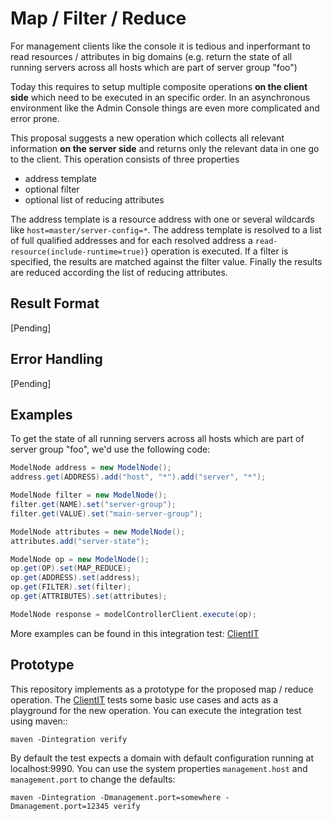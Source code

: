 # Map / Filter / Reduce

For management clients like the console it is tedious and inperformant to read resources / attributes in big domains (e.g. return the state of all running servers across all hosts which are part of server group "foo")

Today this requires to setup multiple composite operations **on the client side** which need to be executed in an specific order. In an asynchronous environment like the Admin Console things are even more complicated and error prone.

This proposal suggests a new operation which collects all relevant information **on the server side** and returns only the relevant data in one go to the client. This operation consists of three properties

- address template
- optional filter
- optional list of reducing attributes

The address template is a resource address with one or several wildcards like `host=master/server-config=*`. The address template is resolved to a list of full qualified addresses and for each resolved address a `read-resource(include-runtime=true)`} operation is executed. If a filter is specified, the results are matched against the filter value. Finally the results are reduced according the list of reducing attributes.

## Result Format

[Pending]

## Error Handling

[Pending]

## Examples

To get the state of all running servers across all hosts which are part of server group "foo", we'd use the following code:

```java
ModelNode address = new ModelNode();
address.get(ADDRESS).add("host", "*").add("server", "*");

ModelNode filter = new ModelNode();
filter.get(NAME).set("server-group");
filter.get(VALUE).set("main-server-group");

ModelNode attributes = new ModelNode();
attributes.add("server-state");

ModelNode op = new ModelNode();
op.get(OP).set(MAP_REDUCE);
op.get(ADDRESS).set(address);
op.get(FILTER).set(filter);
op.get(ATTRIBUTES).set(attributes);

ModelNode response = modelControllerClient.execute(op);
```

More examples can be found in this integration test: [ClientIT](src/test/java/org/wildfly/mapreduce/ClientIT.java)

## Prototype

This repository implements as a prototype for the proposed map / reduce operation. The [ClientIT](src/test/java/org/wildfly/mapreduce/ClientIT.java) tests some basic use cases and acts as a playground for the new operation. You can execute the integration test using maven::

    maven -Dintegration verify

By default the test expects a domain with default configuration running at localhost:9990. You can use the system properties `management.host` and `management.port` to change the defaults:

    maven -Dintegration -Dmanagement.port=somewhere -Dmanagement.port=12345 verify


